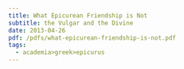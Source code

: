 ```yaml
---
title: What Epicurean Friendship is Not
subtitle: the Vulgar and the Divine
date: 2013-04-26
pdf: /pdfs/what-epicurean-friendship-is-not.pdf
tags:
  - academia>greek>epicurus
---
```


